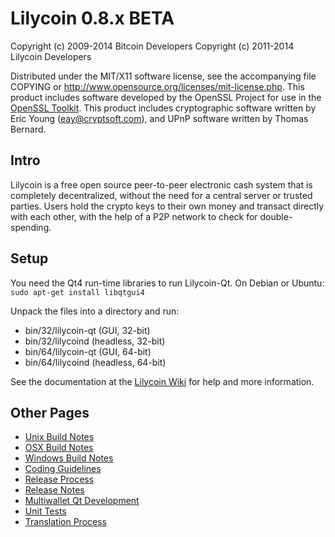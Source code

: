 Lilycoin 0.8.x BETA
====================

Copyright (c) 2009-2014 Bitcoin Developers
Copyright (c) 2011-2014 Lilycoin Developers

Distributed under the MIT/X11 software license, see the accompanying
file COPYING or http://www.opensource.org/licenses/mit-license.php.
This product includes software developed by the OpenSSL Project for use in the [OpenSSL Toolkit](http://www.openssl.org/). This product includes
cryptographic software written by Eric Young ([eay@cryptsoft.com](mailto:eay@cryptsoft.com)), and UPnP software written by Thomas Bernard.


Intro
---------------------
Lilycoin is a free open source peer-to-peer electronic cash system that is
completely decentralized, without the need for a central server or trusted
parties.  Users hold the crypto keys to their own money and transact directly
with each other, with the help of a P2P network to check for double-spending.


Setup
---------------------
You need the Qt4 run-time libraries to run Lilycoin-Qt. On Debian or Ubuntu:
	`sudo apt-get install libqtgui4`

Unpack the files into a directory and run:

- bin/32/lilycoin-qt (GUI, 32-bit)
- bin/32/lilycoind (headless, 32-bit)
- bin/64/lilycoin-qt (GUI, 64-bit)
- bin/64/lilycoind (headless, 64-bit)

See the documentation at the [Lilycoin Wiki](http://lilycoin.info)
for help and more information.


Other Pages
---------------------
- [Unix Build Notes](build-unix.md)
- [OSX Build Notes](build-osx.md)
- [Windows Build Notes](build-msw.md)
- [Coding Guidelines](coding.md)
- [Release Process](release-process.md)
- [Release Notes](release-notes.md)
- [Multiwallet Qt Development](multiwallet-qt.md)
- [Unit Tests](unit-tests.md)
- [Translation Process](translation_process.md)

